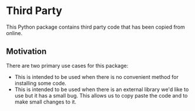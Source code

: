# Third Party

This Python package contains third party code that has been copied from online.

## Motivation

There are two primary use cases for this package:

- This is intended to be used when there is no convenient method for installing some code.
- This is intended to be used when there is an external library we'd like to use but it has a
  small bug. This allows us to copy paste the code and to make small changes to it.
